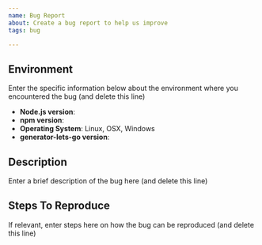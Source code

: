 ```yaml
---
name: Bug Report
about: Create a bug report to help us improve
tags: bug

---
```


## Environment
Enter the specific information below about the environment where you encountered the bug (and delete this line)
- **Node.js version**: 
- **npm version**: 
- **Operating System**: Linux, OSX, Windows
- **generator-lets-go version**: 

## Description
Enter a brief description of the bug here (and delete this line)

## Steps To Reproduce
If relevant, enter steps here on how the bug can be reproduced (and delete this line)
